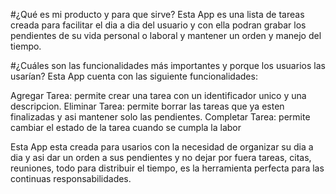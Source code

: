 #¿Qué es mi producto y para que sirve?
Esta App es una lista de tareas creada para facilitar el dia a dia del usuario y con ella podran grabar los pendientes de su vida personal o laboral y mantener un orden y manejo del tiempo. 

#¿Cuáles son las funcionalidades más importantes y porque los usuarios las usarían?
Esta App cuenta con las siguiente funcionalidades:

Agregar Tarea: permite crear una tarea con un identificador unico y una descripcion.
Eliminar Tarea: permite borrar las tareas que ya esten finalizadas y asi mantener solo las pendientes.
Completar Tarea: permite cambiar el estado de la tarea cuando se cumpla la labor

Esta App esta creada para usarios con la necesidad de organizar su dia a dia y asi dar un orden a sus pendientes y no dejar por fuera tareas, citas, reuniones, todo para distribuir el tiempo, es la herramienta perfecta para las continuas responsabilidades. 